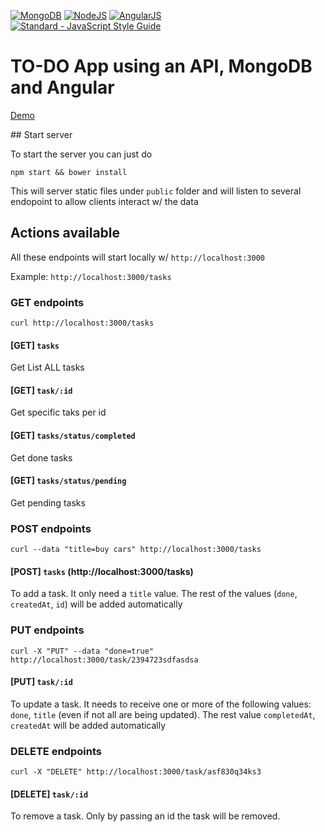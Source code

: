 [![MongoDB](https://github.com/FransLopez/logo-images/blob/master/logos/mongodb.png)](https://www.mongodb.com/)
[![NodeJS](https://github.com/FransLopez/logo-images/blob/master/logos/nodejs.png)](https://nodejs.org/)
[![AngularJS](https://github.com/FransLopez/logo-images/blob/master/logos/angularjs.png)](https://angularjs.org/)  
[![Standard - JavaScript Style Guide](https://img.shields.io/badge/code%20style-standard-brightgreen.svg)](http://standardjs.com/)

# TO-DO App using an API, MongoDB and Angular

[Demo](https://frans-todotasks.herokuapp.com/)

## Start server

To start the server you can just do

```
npm start && bower install
```

This will server static files under `public` folder and will listen to several endopoint to allow clients interact w/ the data

## Actions available

All these endpoints will start locally w/ `http://localhost:3000` 

Example: `http://localhost:3000/tasks`

### GET endpoints

```
curl http://localhost:3000/tasks
```

#### [GET] `tasks`

Get List ALL tasks

#### [GET] `task/:id` 

Get specific taks per id

#### [GET] `tasks/status/completed` 

Get done tasks

#### [GET] `tasks/status/pending` 

Get pending tasks

### POST endpoints

```
curl --data "title=buy cars" http://localhost:3000/tasks
```

#### [POST] `tasks` (http://localhost:3000/tasks)

To add a task. It only need a `title` value. The rest of the values (`done`, `createdAt`, `id`) will be added automatically

### PUT endpoints

```
curl -X "PUT" --data "done=true" http://localhost:3000/task/2394723sdfasdsa
```

#### [PUT] `task/:id` 

To update a task. It needs to receive one or more of the following values: `done`, `title` (even if not all are being updated). The rest value `completedAt`, `createdAt` will be added automatically

### DELETE endpoints

```
curl -X "DELETE" http://localhost:3000/task/asf830q34ks3
```

#### [DELETE] `task/:id` 

To remove a task. Only by passing an id the task will be removed.

